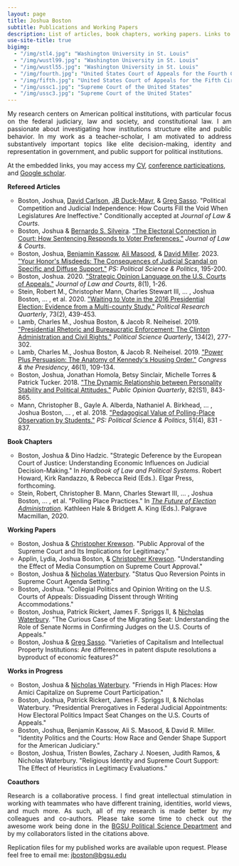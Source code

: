 ```yaml
---
layout: page
title: Joshua Boston
subtitle: Publications and Working Papers
description: List of articles, book chapters, working papers. Links to abstracts and Google Scholar.
use-site-title: true
bigimg:
  - "/img/stl4.jpg": "Washington University in St. Louis"
  - "/img/wustl99.jpg": "Washington University in St. Louis"
  - "/img/wustl55.jpg": "Washington University in St. Louis"
  - "/img/fourth.jpg": "United States Court of Appeals for the Fourth Circuit"
  - "/img/fifth.jpg": "United States Court of Appeals for the Fifth Circuit"
  - "/img/ussc1.jpg": "Supreme Court of the United States"
  - "/img/ussc3.jpg": "Supreme Court of the United States"
---
```


<p align="justify"> My research centers on American political institutions, with particular focus on the federal judiciary, law and society, and constitutional law. I am passionate about investigating how institutions structure elite and public behavior. In my work as a teacher-scholar, I am motivated to address substantively important topics like elite decision-making, identity and representation in government, and public support for political institutions.</p>

<p>At the embedded links, you may access my <a href="https://www.dropbox.com/s/zbrl2a99lmlyf95/JBoston_CV_Jan2023.pdf?dl=0" target="_blank">CV</a>, <a href="https://www.dropbox.com/s/pbmy8zpvv8o61og/Boston_Conf_sept2022.pdf?dl=0" target="_blank">conference participations</a>, and <a href="https://scholar.google.com/citations?user=hKBsYfwAAAAJ&hl" target="_blank">Google scholar</a>.</p>


<p><b>Refereed Articles</b></p>

<ul style="list-style-type:circle;">

<li>Boston, Joshua, <a href="https://sites.wustl.edu/davidcarlson/" target="_blank">David Carlson</a>, <a href="http://jbduckmayr.com/" target="_blank">JB Duck-Mayr</a>, & <a href="https://gregsasso.me/" target="_blank">Greg Sasso</a>. "Political Competition and Judicial Independence: How Courts Fill the Void When Legislatures Are Ineffective." Conditionally accepted at <em>Journal of Law & Courts</em>.</li>

<li>Boston, Joshua & <a href="http://www.bernardosilveira.net/" target="_blank">Bernardo S. Silveira</a>. <a href="https://doi.org/10.1017/jlc.2022.19" target="_blank">"The Electoral Connection in Court: How Sentencing Responds to Voter Preferences."</a> <em>Journal of Law & Courts</em>.</li>
  
<li>Boston, Joshua, <a href="https://und.edu/directory/benjamin.kassow" target="_blank">Benjamin Kassow</a>,  <a href="http://www.alismasood.com/" target="_blank">Ali Masood</a>, & <a href="http://www.davidryanmiller.com/" target="_blank">David Miller</a>. 2023. <a href="https://www.doi.org/10.1017/S104909652200138X" target="_blank">"Your Honor's Misdeeds: The Consequences of Judicial Scandal on Specific and Diffuse Support."</a> <em>PS: Political Science & Politics</em>, 195-200.</li>

<li>Boston, Joshua. 2020. <a href="https://www.journals.uchicago.edu/doi/full/10.1086/704633" target="_blank">"Strategic Opinion Language on the U.S. Courts of Appeals."</a> <em>Journal of Law and Courts</em>, 8(1), 1-26.</li>
    
<li>Stein, Robert M., Christopher Mann, Charles Stewart III, ... , Joshua Boston, ... , et al. 2020. <a href="https://journals.sagepub.com/doi/full/10.1177/1065912919832374" target="_blank">"Waiting to Vote in the 2016 Presidential Election: Evidence from a Multi-county Study."</a> <em>Political Research Quarterly</em>, 73(2), 439-453.</li>
    
<li>Lamb, Charles M., Joshua Boston, & Jacob R. Neiheisel. 2019. <a href="https://www.psqonline.org/article.cfm?IDArticle=19913" target="_blank">"Presidential Rhetoric and Bureaucratic Enforcement: The Clinton Administration and Civil Rights."</a> <em>Political Science Quarterly</em>, 134(2), 277-302.</li>
    
<li>Lamb, Charles M., Joshua Boston, & Jacob R. Neiheisel. 2019. <a href="https://www.tandfonline.com/doi/full/10.1080/07343469.2018.1539533" target="_blank">"Power Plus Persuasion: The Anatomy of Kennedy's Housing Order."</a> <em>Congress & the Presidency</em>, 46(1), 109-134.</li>

<li>Boston, Joshua, Jonathan Homola, Betsy Sinclair, Michelle Torres & Patrick Tucker. 2018. <a href="https://doi.org/10.1093/poq/nfy001" target="_blank">"The Dynamic Relationship between Personality Stability and Political Attitudes."</a> <em>Public Opinion Quarterly</em>, 82(S1), 843-865.</li>
    
<li>Mann, Christopher B., Gayle A. Alberda, Nathaniel A. Birkhead, ... , Joshua Boston, ... , et al. 2018. <a href="https://doi.org/10.1017/S1049096518000550" target="_blank">"Pedagogical Value of Polling-Place Observation by Students."</a> <em>PS: Political Science & Politics</em>, 51(4), 831 - 837.</li>
</ul>

<p><b>Book Chapters</b></p>

<ul style="list-style-type:circle;">
<li>Boston, Joshua & Dino Hadzic. "Strategic Deference by the European Court of Justice: Understanding Economic Influences on Judicial Decision-Making." In <em>Handbook of Law and Political Systems</em>. Robert Howard, Kirk Randazzo, & Rebecca Reid (Eds.). Elgar Press, forthcoming.</li>

<li>Stein, Robert, Christopher B. Mann, Charles Stewart III, ... , Joshua Boston, ... , et al. "Polling Place Practices." In <a href="https://link.springer.com/book/10.1007%2F978-3-030-14947-5" target="_blank"><em>The Future of Election Administration</em></a>. Kathleen Hale & Bridgett A. King (Eds.). Palgrave Macmillan, 2020.</li>
</ul>

<p><b>Working Papers</b></p>


<ul style="list-style-type:circle;">
  
  
  

  

  
  <li>Boston, Joshua & <a href="https://www.christopherkrewson.com/" target="_blank">Christopher Krewson</a>. "Public Approval of the Supreme Court and Its Implications for Legitimacy." </li>
  
  <li>Applin, Lydia, Joshua Boston, & <a href="https://www.christopherkrewson.com/" target="_blank">Christopher Krewson</a>. "Understanding the Effect of Media Consumption on Supreme Court Approval."</li>
  
  <li>Boston, Joshua & <a href="https://home.nicholaswaterbury.com/" target="_blank">Nicholas Waterbury</a>. "Status Quo Reversion Points in Supreme Court Agenda Setting."</li>
  
<li>Boston, Joshua. "Collegial Politics and Opinion Writing on the U.S. Courts of Appeals: Dissuading Dissent through Writing Accommodations."</li>

  <li>Boston, Joshua, Patrick Rickert, James F. Spriggs II, & <a href="https://home.nicholaswaterbury.com/" target="_blank">Nicholas Waterbury</a>. "The Curious Case of the Migrating Seat: Understanding the Role of Senate Norms in Confirming Judges on the U.S. Courts of Appeals."</li>
  
<li>Boston, Joshua & <a href="https://gregsasso.me/" target="_blank">Greg Sasso</a>. "Varieties of Capitalism and Intellectual Property Institutions: Are differences in patent dispute resolutions a byproduct of economic features?"</li>
</ul>



<p><b>Works in Progress</b></p>


<ul style="list-style-type:circle;">
  
  <li>Boston, Joshua & <a href="https://home.nicholaswaterbury.com/" target="_blank">Nicholas Waterbury</a>. "Friends in High Places: How Amici Capitalize on Supreme Court Participation."</li>
  
  <li>Boston, Joshua, Patrick Rickert, James F. Spriggs II, & Nicholas Waterbury. "Presidential Prerogatives in Federal Judicial Appointments: How Electoral Politics Impact Seat Changes on the U.S. Courts of Appeals."</li>

<li>Boston, Joshua, Benjamin Kassow, Ali S. Masood, & David R. Miller. "Identity Politics and the Courts: How Race and Gender Shape Support for the American Judiciary."</li>

<li>Boston, Joshua, Tristen Bowles, Zachary J. Noesen, Judith Ramos, & Nicholas Waterbury. "Religious Identity and Supreme Court Support: The Effect of Heuristics in Legitimacy Evaluations."</li>



  
</ul>
  
<p><b>Coauthors</b></p>

<p align="justify">Research is a collaborative process. I find great intellectual stimulation in working with teammates who have different training, identities, world views, and much more. As such, all of my research is made better by my colleagues and co-authors. Please take some time to check out the awesome work being done in the <a href="https://www.bgsu.edu/arts-and-sciences/political-science/faculty-and-staff-directory.html" target="_blank">BGSU Political Science Department</a> and by my collaborators listed in the citations above.</p> 

<p>Replication files for my published works are available upon request. Please feel free to email me: <a href="mailto:jboston@bgsu.edu" target="_blank">jboston@bgsu.edu</a></p>
